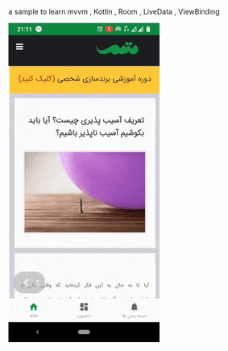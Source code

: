 a sample to learn mvvm , Kotlin , Room , LiveData , ViewBinding

![Alt Text](https://github.com/saeedhassankhan/motamem/blob/master/data/demo.gif)
